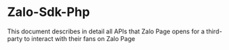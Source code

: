 # Zalo-Sdk-Php
This document describes in detail all APIs that Zalo Page opens for a third-party to interact with their fans on Zalo Page
